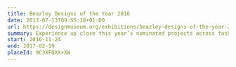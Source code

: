 ```yaml
---
title: Beazley Designs of the Year 2016
date: 2013-07-13T09:55:18+01:00
url: https://designmuseum.org/exhibitions/beazley-designs-of-the-year-2016
summary: Experience up close this year’s nominated projects across fashion, architecture, digital, transport, product and graphic design.
start: 2016-11-24
end: 2017-02-19
placeId: 9C3XFQXX+XW
---
```

